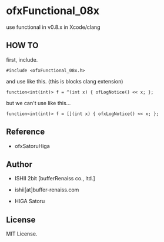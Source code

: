 # ofxFunctional_08x

use functional in v0.8.x in Xcode/clang

## HOW TO

first, include.

	#include <ofxFunctional_08x.h>

and use like this. (this is blocks clang extension)
	
	function<int(int)> f = ^(int x) { ofLogNotice() << x; };

but we can't use like this...

	function<int(int)> f = [](int x) { ofxLogNotice() << x; };

## Reference

* ofxSatoruHiga

## Author

* ISHII 2bit [bufferRenaiss co., ltd.]
* ishii[at]buffer-renaiss.com

* HIGA Satoru

## License

MIT License.